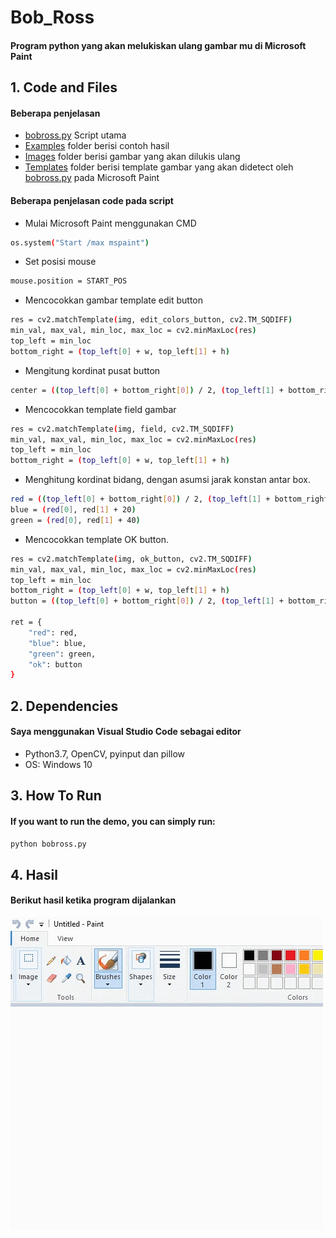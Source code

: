 # **Bob_Ross** 
#### Program python yang akan melukiskan ulang gambar mu di Microsoft Paint

## 1. Code and Files

#### Beberapa penjelasan

* [bobross.py](bobross.py) Script utama
* [Examples](Examples) folder berisi contoh hasil
* [Images](Images) folder berisi gambar yang akan dilukis ulang
* [Templates](Templates) folder berisi template gambar yang akan didetect oleh [bobross.py](bobross.py) pada Microsoft Paint

#### Beberapa penjelasan code pada script
* Mulai Microsoft Paint menggunakan CMD
```sh
os.system("Start /max mspaint")
```
* Set posisi mouse
```sh
mouse.position = START_POS
```
* Mencocokkan gambar template edit button
```sh
res = cv2.matchTemplate(img, edit_colors_button, cv2.TM_SQDIFF)
min_val, max_val, min_loc, max_loc = cv2.minMaxLoc(res)
top_left = min_loc
bottom_right = (top_left[0] + w, top_left[1] + h)
```
* Mengitung kordinat pusat button
```sh
center = ((top_left[0] + bottom_right[0]) / 2, (top_left[1] + bottom_right[1]) / 2)
```
* Mencocokkan template field gambar
```sh
res = cv2.matchTemplate(img, field, cv2.TM_SQDIFF)
min_val, max_val, min_loc, max_loc = cv2.minMaxLoc(res)
top_left = min_loc
bottom_right = (top_left[0] + w, top_left[1] + h)
```
* Menghitung kordinat bidang, dengan asumsi jarak konstan antar box.
```sh
red = ((top_left[0] + bottom_right[0]) / 2, (top_left[1] + bottom_right[1]) / 2)
blue = (red[0], red[1] + 20)
green = (red[0], red[1] + 40)
```
* Mencocokkan template OK button.
```sh
res = cv2.matchTemplate(img, ok_button, cv2.TM_SQDIFF)
min_val, max_val, min_loc, max_loc = cv2.minMaxLoc(res)
top_left = min_loc
bottom_right = (top_left[0] + w, top_left[1] + h)
button = ((top_left[0] + bottom_right[0]) / 2, (top_left[1] + bottom_right[1]) / 2)

ret = {
    "red": red,
    "blue": blue,
    "green": green,
    "ok": button
}
```

## 2. Dependencies

#### Saya menggunakan Visual Studio Code sebagai editor

* Python3.7, OpenCV, pyinput dan pillow 
* OS: Windows 10

## 3. How To Run

#### If you want to run the demo, you can simply run:
```sh
python bobross.py
```
## 4. Hasil

#### Berikut hasil ketika program dijalankan

![](Examples/hasil.gif)
